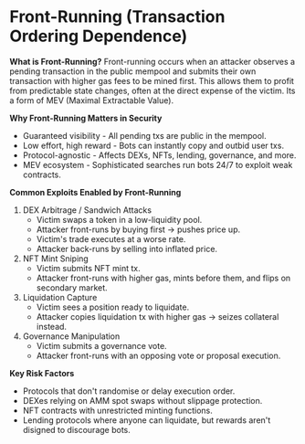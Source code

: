 # Front-Running (Transaction Ordering Dependence)

**What is Front-Running?**
Front-running occurs when an attacker observes a pending transaction in the public mempool and submits their own transaction with higher gas fees to be mined first.  This allows them to profit from predictable state changes, often at the direct expense of the victim.  Its a form of MEV (Maximal Extractable Value).

**Why Front-Running Matters in Security**
- Guaranteed visibility - All pending txs are public in the mempool.
- Low effort, high reward - Bots can instantly copy and outbid user txs.
- Protocol-agnostic - Affects DEXs, NFTs, lending, governance, and more.
- MEV ecosystem - Sophisticated searches run bots 24/7 to exploit weak contracts.

**Common Exploits Enabled by Front-Running**
1.  DEX Arbitrage / Sandwich Attacks
    - Victim swaps a token in a low-liquidity pool.
    - Attacker front-runs by buying first -> pushes price up.
    - Victim's trade executes at a worse rate.
    - Attacker back-runs by selling into inflated price.
2.  NFT Mint Sniping
    - Victim submits NFT mint tx.
    - Attacker front-runs with higher gas, mints before them, and flips on secondary market.
3.  Liquidation Capture
    - Victim sees a position ready to liquidate.
    - Attacker copies liquidation tx with higher gas -> seizes collateral instead.
4.  Governance Manipulation
    - Victim submits a governance vote.
    - Attacker front-runs with an opposing vote or proposal execution.

**Key Risk Factors**
- Protocols that don't randomise or delay execution order.
- DEXes relying on AMM spot swaps without slippage protection.
- NFT contracts with unrestricted minting functions.
- Lending protocols where anyone can liquidate, but rewards aren't disigned to discourage bots.